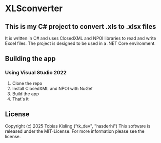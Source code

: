 # XLSconverter

## This is my C# project to convert .xls to .xlsx files

It is written in C# and uses ClosedXML and NPOI libraries to read and write Excel files. 
The project is designed to be used in a .NET Core environment.

## Building the app

### Using Visual Studio 2022

1. Clone the repo
2. Install ClosedXML and NPOI with NuGet
3. Build the app
4. That's it

## License

Copyright (c) 2025 Tobias Kisling ("tk_dev", "hasderhi")
This software is released under the MIT-License. For more
information please see the license.
